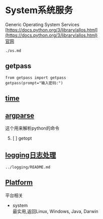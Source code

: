 # System系统服务
Generic Operating System Services  
[https://docs.python.org/3/library/allos.html](https://docs.python.org/3/library/allos.html)  
[官网](https://docs.python.org/3/library/allos.html)  

```{toctree}
./os.md
```

## getpass
```
from getpass import getpass
getpass(prompt="输入密码:")
```

## [time](./library_reference/README.md#time)

## [argparse](./library_reference/argparse.md)
这个用来解析python的命令

5. [ ] getopt

## [logging日志处理](./logging/README.md)

```{toctree}
../logging/README.md
```

## [Platform](https://docs.python.org/3/library/platform.html)
平台相关
* system  
最实用,返回Linux, Windows, Java, Darwin
